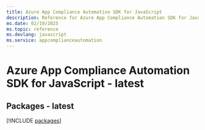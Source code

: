 ```yaml
---
title: Azure App Compliance Automation SDK for JavaScript
description: Reference for Azure App Compliance Automation SDK for JavaScript
ms.date: 02/19/2025
ms.topic: reference
ms.devlang: javascript
ms.service: appcomplianceautomation
---
```

# Azure App Compliance Automation SDK for JavaScript - latest
## Packages - latest
[!INCLUDE [packages](app-compliance-automation-index.md)]